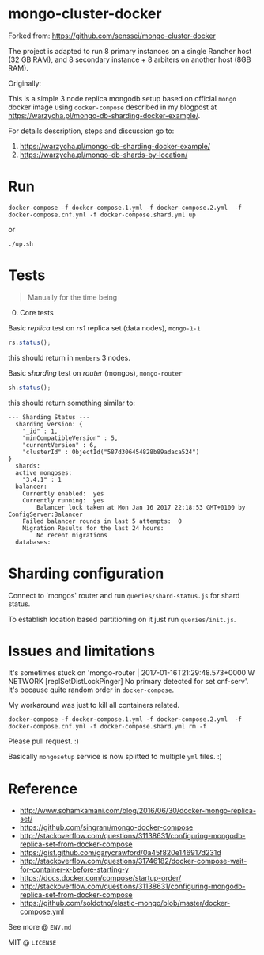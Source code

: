 # mongo-cluster-docker

Forked from:
https://github.com/senssei/mongo-cluster-docker

The project is adapted to run 8 primary instances on a single Rancher host (32 GB RAM),
and 8 secondary instance + 8 arbiters on another host (8GB RAM).

Originally:

This is a simple 3 node replica mongodb setup based on official `mongo` docker image using `docker-compose` described in my blogpost at https://warzycha.pl/mongo-db-sharding-docker-example/.

For details description, steps and discussion go to:

1. https://warzycha.pl/mongo-db-sharding-docker-example/
2. https://warzycha.pl/mongo-db-shards-by-location/

# Run

```
docker-compose -f docker-compose.1.yml -f docker-compose.2.yml  -f docker-compose.cnf.yml -f docker-compose.shard.yml up
```
or
```
./up.sh
```

# Tests
> Manually for the time being

0. Core tests

Basic *replica* test on *rs1* replica set (data nodes), `mongo-1-1`
```js
rs.status();
```

this should return in `members` 3 nodes.

Basic *sharding* test on *router* (mongos), `mongo-router`
```js
sh.status();
```

this should return something similar to:

```
--- Sharding Status --- 
  sharding version: {
	"_id" : 1,
	"minCompatibleVersion" : 5,
	"currentVersion" : 6,
	"clusterId" : ObjectId("587d306454828b89adaca524")
}
  shards:
  active mongoses:
	"3.4.1" : 1
  balancer:
	Currently enabled:  yes
	Currently running:  yes
		Balancer lock taken at Mon Jan 16 2017 22:18:53 GMT+0100 by ConfigServer:Balancer
	Failed balancer rounds in last 5 attempts:  0
	Migration Results for the last 24 hours: 
		No recent migrations
  databases:

```

# Sharding configuration

Connect to 'mongos' router and run `queries/shard-status.js` for shard status.

To establish location based partitioning on it just run `queries/init.js`.

# Issues and limitations

It's sometimes stuck on 'mongo-router         | 2017-01-16T21:29:48.573+0000 W NETWORK  [replSetDistLockPinger] No primary detected for
set cnf-serv'. It's because quite random order in `docker-compose`.

My workaround was just to kill all containers related.

```
docker-compose -f docker-compose.1.yml -f docker-compose.2.yml  -f docker-compose.cnf.yml -f docker-compose.shard.yml rm -f
```

Please pull request. :)

Basically `mongosetup` service is now splitted to multiple `yml` files. :)

# Reference

* http://www.sohamkamani.com/blog/2016/06/30/docker-mongo-replica-set/
* https://github.com/singram/mongo-docker-compose
* http://stackoverflow.com/questions/31138631/configuring-mongodb-replica-set-from-docker-compose
* https://gist.github.com/garycrawford/0a45f820e146917d231d
* http://stackoverflow.com/questions/31746182/docker-compose-wait-for-container-x-before-starting-y
* https://docs.docker.com/compose/startup-order/
* http://stackoverflow.com/questions/31138631/configuring-mongodb-replica-set-from-docker-compose
* https://github.com/soldotno/elastic-mongo/blob/master/docker-compose.yml

See more @ `ENV.md`

MIT @ `LICENSE`
